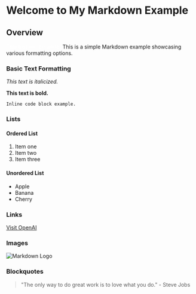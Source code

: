 # Welcome to My Markdown Example

## Overview

<span style="color: white;">This text will be white.</span>
This is a simple Markdown example showcasing various formatting options.

### Basic Text Formatting

*This text is italicized.*

**This text is bold.**

`Inline code block example.`

### Lists

#### Ordered List
1. Item one
2. Item two
3. Item three

#### Unordered List
- Apple
- Banana
- Cherry

### Links

[Visit OpenAI](https://www.openai.com)

### Images

![Markdown Logo](https://markdown-here.com/img/icon256.png)

### Blockquotes

> "The only way to do great work is to love what you do." - Steve Jobs

